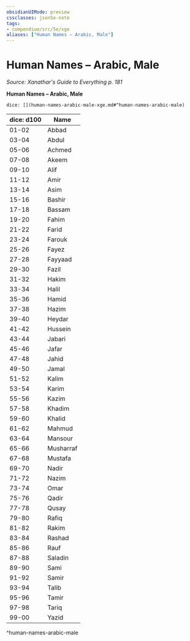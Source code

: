 ```yaml
---
obsidianUIMode: preview
cssclasses: json5e-note
tags:
- compendium/src/5e/xge
aliases: ["Human Names – Arabic, Male"]
---
```

# Human Names – Arabic, Male
*Source: Xanathar's Guide to Everything p. 181* 

**Human Names – Arabic, Male**

`dice: [](human-names-arabic-male-xge.md#^human-names-arabic-male)`

| dice: d100 | Name |
|------------|------|
| 01-02 | Abbad |
| 03-04 | Abdul |
| 05-06 | Achmed |
| 07-08 | Akeem |
| 09-10 | Alif |
| 11-12 | Amir |
| 13-14 | Asim |
| 15-16 | Bashir |
| 17-18 | Bassam |
| 19-20 | Fahim |
| 21-22 | Farid |
| 23-24 | Farouk |
| 25-26 | Fayez |
| 27-28 | Fayyaad |
| 29-30 | Fazil |
| 31-32 | Hakim |
| 33-34 | Halil |
| 35-36 | Hamid |
| 37-38 | Hazim |
| 39-40 | Heydar |
| 41-42 | Hussein |
| 43-44 | Jabari |
| 45-46 | Jafar |
| 47-48 | Jahid |
| 49-50 | Jamal |
| 51-52 | Kalim |
| 53-54 | Karim |
| 55-56 | Kazim |
| 57-58 | Khadim |
| 59-60 | Khalid |
| 61-62 | Mahmud |
| 63-64 | Mansour |
| 65-66 | Musharraf |
| 67-68 | Mustafa |
| 69-70 | Nadir |
| 71-72 | Nazim |
| 73-74 | Omar |
| 75-76 | Qadir |
| 77-78 | Qusay |
| 79-80 | Rafiq |
| 81-82 | Rakim |
| 83-84 | Rashad |
| 85-86 | Rauf |
| 87-88 | Saladin |
| 89-90 | Sami |
| 91-92 | Samir |
| 93-94 | Talib |
| 95-96 | Tamir |
| 97-98 | Tariq |
| 99-00 | Yazid |
^human-names-arabic-male